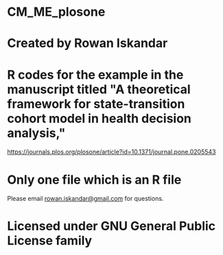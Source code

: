 # CM_ME_plosone
# Created by Rowan Iskandar

# R codes for the example in the manuscript titled "A theoretical framework for state-transition cohort model in health decision analysis," 
https://journals.plos.org/plosone/article?id=10.1371/journal.pone.0205543

# Only one file which is an R file
Please email rowan.iskandar@gmail.com for questions.

# Licensed under GNU General Public License family	
